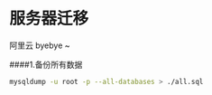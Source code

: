 # 服务器迁移
 
 阿里云 byebye ~

<!-- more -->


####1.备份所有数据

```bash
mysqldump -u root -p --all-databases > ./all.sql
```




